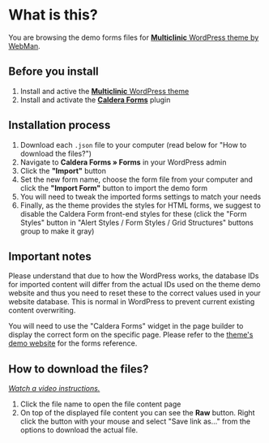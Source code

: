 # What is this?

You are browsing the demo forms files for [**Multiclinic** WordPress theme by WebMan](http://www.webmandesign.eu/multiclinic-wordpress-theme/).

## Before you install

1. Install and active the [**Multiclinic** WordPress theme](http://www.webmandesign.eu/multiclinic-wordpress-theme/)
2. Install and activate the [**Caldera Forms**](https://wordpress.org/plugins/caldera-forms/) plugin

## Installation process

1. Download each `.json` file to your computer (read below for "How to download the files?")
2. Navigate to **Caldera Forms &raquo; Forms** in your WordPress admin
3. Click the **"Import"** button
4. Set the new form name, choose the form file from your computer and click the **"Import Form"** button to import the demo form
5. You will need to tweak the imported forms settings to match your needs
6. Finally, as the theme provides the styles for HTML forms, we suggest to disable the Caldera Form front-end styles for these (click the "Form Styles" button in "Alert Styles / Form Styles / Grid Structures" buttons group to make it gray)

## Important notes

Please understand that due to how the WordPress works, the database IDs for imported content will differ from the actual IDs used on the theme demo website and thus you need to reset these to the correct values used in your website database. This is normal in WordPress to prevent current existing content overwriting.

You will need to use the "Caldera Forms" widget in the page builder to display the correct form on the specific page. Please refer to the [theme's demo website](http://themedemos.webmandesign.eu/multiclinic/) for the forms reference.

## How to download the files?

*[Watch a video instructions.](https://vimeo.com/170576209)*

1. Click the file name to open the file content page
2. On top of the displayed file content you can see the **Raw** button. Right click the button with your mouse and select "Save link as..." from the options to download the actual file.